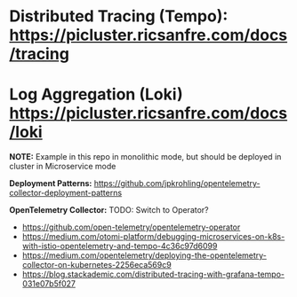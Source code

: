 # Distributed Tracing (Tempo): https://picluster.ricsanfre.com/docs/tracing

# Log Aggregation (Loki) https://picluster.ricsanfre.com/docs/loki

**NOTE:**
Example in this repo in monolithic mode, but should be deployed in cluster in Microservice mode

**Deployment Patterns:**
https://github.com/jpkrohling/opentelemetry-collector-deployment-patterns

**OpenTelemetry Collector:**
TODO: Switch to Operator?
- https://github.com/open-telemetry/opentelemetry-operator
- https://medium.com/otomi-platform/debugging-microservices-on-k8s-with-istio-opentelemetry-and-tempo-4c36c97d6099
- https://medium.com/opentelemetry/deploying-the-opentelemetry-collector-on-kubernetes-2256eca569c9
- https://blog.stackademic.com/distributed-tracing-with-grafana-tempo-031e07b5f027